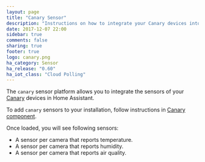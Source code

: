 ```yaml
---
layout: page
title: "Canary Sensor"
description: "Instructions on how to integrate your Canary devices into Home Assistant."
date: 2017-12-07 22:00
sidebar: true
comments: false
sharing: true
footer: true
logo: canary.png
ha_category: Sensor
ha_release: "0.60"
ha_iot_class: "Cloud Polling"
---
```


The `canary` sensor platform allows you to integrate the sensors of your [Canary](https://canary.is) devices in Home Assistant.

To add `canary` sensors to your installation, follow instructions in [Canary component](/components/canary/).

Once loaded, you will see following sensors:

* A sensor per camera that reports temperature.
* A sensor per camera that reports humidity.
* A sensor per camera that reports air quality.

